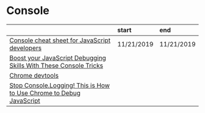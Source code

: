 # Console

|  | start | end |
| :--- | :--- | :--- |
| [Console cheat sheet for JavaScript developers](https://levelup.gitconnected.com/console-cheat-sheet-for-javascript-developers-21f0c49604d4) | 11/21/2019 | 11/21/2019 |
| [Boost your JavaScript Debugging Skills With These Console Tricks](https://medium.com/better-programming/boost-your-javascript-debugging-skills-with-these-console-tricks-ab984c70298a) |  |  |
| [Chrome devtools](https://developers.google.com/web/tools/chrome-devtools/css) |  |  |
| [Stop Console.Logging! This is How to Use Chrome to Debug JavaScript](https://dev.to/songthamtung/stop-console-logging-this-is-how-to-use-chrome-to-debug-javascript-48nm) |  |  |




